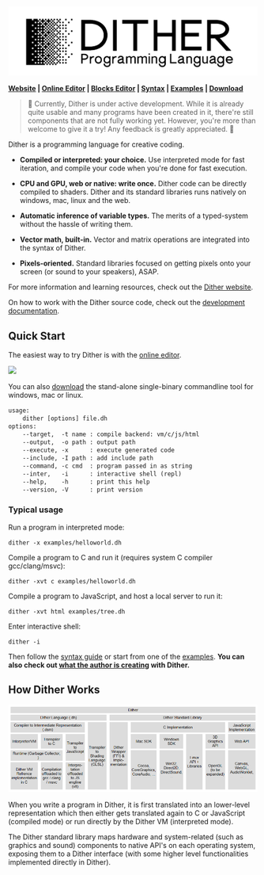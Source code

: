 ![](doc/logo.png)

**[Website](https://dither-lang.netlify.app) | [Online Editor](https://dither-lang.netlify.app/editor.html) | [Blocks Editor](https://dither-lang.netlify.app/blocks.html) | [Syntax](SYNTAX.md) | [Examples](examples) | [Download](https://github.com/LingDong-/dither-lang/releases)**

> 🚧 Currently, Dither is under active development. While it is already quite usable and many programs have been created in it, there're still components that are not fully working yet. However, you're more than welcome to give it a try! Any feedback is greatly appreciated. 🚧

Dither is a programming language for creative coding. 

- **Compiled or interpreted: your choice.** Use interpreted mode for fast iteration, and compile your code when you're done for fast execution.

- **CPU and GPU, web or native: write once.** Dither code can be directly compiled to shaders. Dither and its standard libraries runs natively on windows, mac, linux and the web.

- **Automatic inference of variable types.** The merits of a typed-system without the hassle of writing them.

- **Vector math, built-in.** Vector and matrix operations are integrated into the syntax of Dither.

- **Pixels-oriented.** Standard libraries focused on getting pixels onto your screen (or sound to your speakers), ASAP.

For more information and learning resources, check out the [Dither website](https://dither-lang.netlify.app).

On how to work with the Dither source code, check out the [development documentation](DEVELOPMENT.md).

## Quick Start

The easiest way to try Dither is with the [online editor](https://dither-lang.netlify.app/editor.html). 

[![](https://github.com/user-attachments/assets/85d6da4a-fbde-481c-aa7a-a6b03d3cce75)](https://dither-lang.netlify.app/editor.html)

You can also [download](https://github.com/LingDong-/dither-lang/releases) the stand-alone single-binary commandline tool for windows, mac or linux.

```
usage:
    dither [options] file.dh
options:
    --target,  -t name : compile backend: vm/c/js/html
    --output,  -o path : output path
    --execute, -x      : execute generated code
    --include, -I path : add include path
    --command, -c cmd  : program passed in as string
    --inter,   -i      : interactive shell (repl)
    --help,    -h      : print this help
    --version, -V      : print version
```

### Typical usage

Run a program in interpreted mode:

```
dither -x examples/helloworld.dh
```

Compile a program to C and run it (requires system C compiler gcc/clang/msvc):

```
dither -xvt c examples/helloworld.dh
```

Compile a program to JavaScript, and host a local server to run it:

```
dither -xvt html examples/tree.dh
```

Enter interactive shell:

```
dither -i
```

Then follow the [syntax guide](SYNTAX.md) or start from one of the [examples](examples). **You can also check out [what the author is creating](https://github.com/LingDong-/dither-sketches) with Dither.**


## How Dither Works

![](doc/layers.png)

When you write a program in Dither, it is first translated into an lower-level representation which then either gets translated again to C or JavaScript (compiled mode) or run directly by the Dither VM (interpreted mode).

The Dither standard library maps hardware and system-related (such as graphics and sound) components to native API's on each operating system, exposing them to a Dither interface (with some higher level functionalities implemented directly in Dither).
